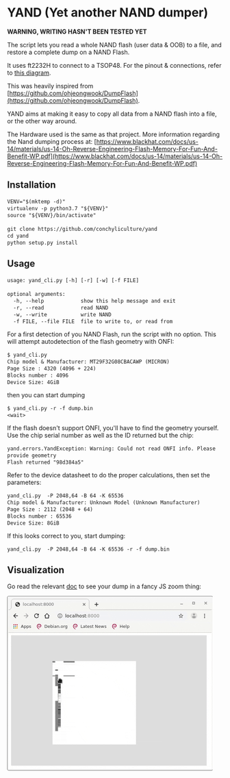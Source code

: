 # YAND (Yet another NAND dumper)

**WARNING, WRITING HASN'T BEEN TESTED YET**

The script lets you read a whole NAND flash (user data & OOB) to a file, and restore a complete dump on a NAND Flash.

It uses ft2232H to connect to a TSOP48. For the pinout & connections, refer to [this diagram](https://github.com/ohjeongwook/DumpFlash/blob/master/schematics.png).

This was heavily inspired from [https://github.com/ohjeongwook/DumpFlash](https://github.com/ohjeongwook/DumpFlash).

YAND aims at making it easy to copy all data from a NAND flash into a file, or the other way around.

The Hardware used is the same as that project. More information regarding the Nand dumping process at:
[https://www.blackhat.com/docs/us-14/materials/us-14-Oh-Reverse-Engineering-Flash-Memory-For-Fun-And-Benefit-WP.pdf](https://www.blackhat.com/docs/us-14/materials/us-14-Oh-Reverse-Engineering-Flash-Memory-For-Fun-And-Benefit-WP.pdf)

## Installation

```
VENV="$(mktemp -d)"
virtualenv -p python3.7 "${VENV}"
source "${VENV}/bin/activate"

git clone https://github.com/conchyliculture/yand
cd yand
python setup.py install
```

## Usage

```
usage: yand_cli.py [-h] [-r] [-w] [-f FILE]

optional arguments:
  -h, --help            show this help message and exit
  -r, --read            read NAND
  -w, --write           write NAND
  -f FILE, --file FILE  file to write to, or read from

```

For a first detection of you NAND Flash, run the script with no option. This will attempt autodetection of the flash geometry with ONFI:
```
$ yand_cli.py
Chip model & Manufacturer: MT29F32G08CBACAWP (MICRON)
Page Size : 4320 (4096 + 224)
Blocks number : 4096
Device Size: 4GiB
```

then you can start dumping
```
$ yand_cli.py -r -f dump.bin
<wait>
```

If the flash doesn't support ONFI, you'll have to find the geometry yourself. Use the chip serial number as well as the ID returned but the chip:
```
yand.errors.YandException: Warning: Could not read ONFI info. Please provide geometry
Flash returned "98d384a5"
```

Refer to the device datasheet to do the proper calculations, then set the parameters:
```
yand_cli.py  -P 2048,64 -B 64 -K 65536
Chip model & Manufacturer: Unknown Model (Unknown Manufacturer)
Page Size : 2112 (2048 + 64)
Blocks number : 65536
Device Size: 8GiB
```

If this looks correct to you, start dumping:
```
yand_cli.py  -P 2048,64 -B 64 -K 65536 -r -f dump.bin
```

## Visualization

Go read the relevant [doc](TOOLS.md) to see your dump in a fancy JS zoom thing:

![Demo](doc/giphy.gif)
